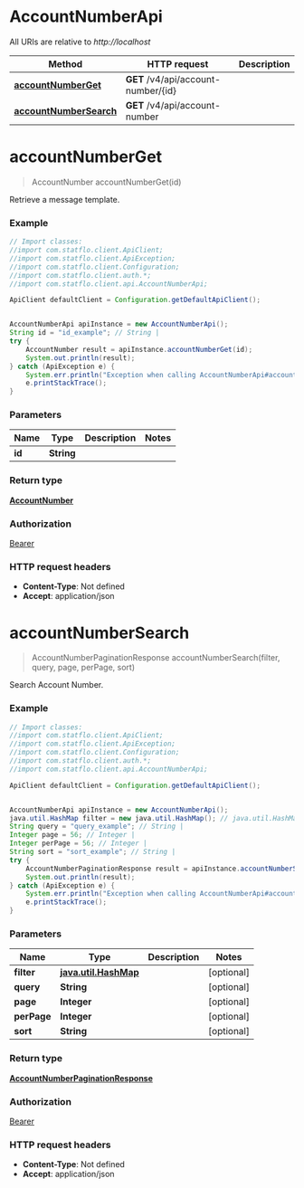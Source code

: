 # AccountNumberApi

All URIs are relative to *http://localhost*

Method | HTTP request | Description
------------- | ------------- | -------------
[**accountNumberGet**](AccountNumberApi.md#accountNumberGet) | **GET** /v4/api/account-number/{id} | 
[**accountNumberSearch**](AccountNumberApi.md#accountNumberSearch) | **GET** /v4/api/account-number | 

<a name="accountNumberGet"></a>
# **accountNumberGet**
> AccountNumber accountNumberGet(id)



Retrieve a message template.

### Example
```java
// Import classes:
//import com.statflo.client.ApiClient;
//import com.statflo.client.ApiException;
//import com.statflo.client.Configuration;
//import com.statflo.client.auth.*;
//import com.statflo.client.api.AccountNumberApi;

ApiClient defaultClient = Configuration.getDefaultApiClient();


AccountNumberApi apiInstance = new AccountNumberApi();
String id = "id_example"; // String | 
try {
    AccountNumber result = apiInstance.accountNumberGet(id);
    System.out.println(result);
} catch (ApiException e) {
    System.err.println("Exception when calling AccountNumberApi#accountNumberGet");
    e.printStackTrace();
}
```

### Parameters

Name | Type | Description  | Notes
------------- | ------------- | ------------- | -------------
 **id** | **String**|  |

### Return type

[**AccountNumber**](AccountNumber.md)

### Authorization

[Bearer](../README.md#Bearer)

### HTTP request headers

 - **Content-Type**: Not defined
 - **Accept**: application/json

<a name="accountNumberSearch"></a>
# **accountNumberSearch**
> AccountNumberPaginationResponse accountNumberSearch(filter, query, page, perPage, sort)



Search Account Number.

### Example
```java
// Import classes:
//import com.statflo.client.ApiClient;
//import com.statflo.client.ApiException;
//import com.statflo.client.Configuration;
//import com.statflo.client.auth.*;
//import com.statflo.client.api.AccountNumberApi;

ApiClient defaultClient = Configuration.getDefaultApiClient();


AccountNumberApi apiInstance = new AccountNumberApi();
java.util.HashMap filter = new java.util.HashMap(); // java.util.HashMap | 
String query = "query_example"; // String | 
Integer page = 56; // Integer | 
Integer perPage = 56; // Integer | 
String sort = "sort_example"; // String | 
try {
    AccountNumberPaginationResponse result = apiInstance.accountNumberSearch(filter, query, page, perPage, sort);
    System.out.println(result);
} catch (ApiException e) {
    System.err.println("Exception when calling AccountNumberApi#accountNumberSearch");
    e.printStackTrace();
}
```

### Parameters

Name | Type | Description  | Notes
------------- | ------------- | ------------- | -------------
 **filter** | [**java.util.HashMap**](.md)|  | [optional]
 **query** | **String**|  | [optional]
 **page** | **Integer**|  | [optional]
 **perPage** | **Integer**|  | [optional]
 **sort** | **String**|  | [optional]

### Return type

[**AccountNumberPaginationResponse**](AccountNumberPaginationResponse.md)

### Authorization

[Bearer](../README.md#Bearer)

### HTTP request headers

 - **Content-Type**: Not defined
 - **Accept**: application/json

